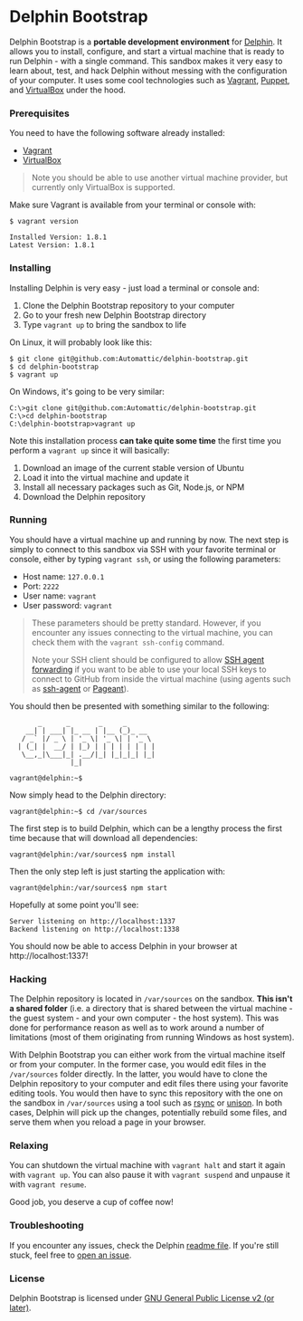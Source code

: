 Delphin Bootstrap
=================

Delphin Bootstrap is a **portable development environment** for [Delphin](https://github.com/Automattic/delphin). It allows you to install, configure, and start a virtual machine that is ready to run Delphin - with a single command. This sandbox makes it very easy to learn about, test, and hack Delphin without messing with the configuration of your computer. It uses some cool technologies such as [Vagrant](http://www.vagrantup.com/), [Puppet](https://puppetlabs.com/puppet/what-is-puppet), and [VirtualBox](http://virtualbox.org/) under the hood.

### Prerequisites

You need to have the following software already installed:

* [Vagrant](http://www.vagrantup.com/downloads.html)
* [VirtualBox](https://www.virtualbox.org/wiki/Downloads)

> Note you should be able to use another virtual machine provider, but currently only VirtualBox is supported.

Make sure Vagrant is available from your terminal or console with:

```
$ vagrant version

Installed Version: 1.8.1
Latest Version: 1.8.1
```

### Installing

Installing Delphin is very easy - just load a terminal or console and:

1. Clone the Delphin Bootstrap repository to your computer
2. Go to your fresh new Delphin Bootstrap directory
3. Type `vagrant up` to bring the sandbox to life

On Linux, it will probably look like this:

```
$ git clone git@github.com:Automattic/delphin-bootstrap.git
$ cd delphin-bootstrap
$ vagrant up
```

On Windows, it's going to be very similar:

```
C:\>git clone git@github.com:Automattic/delphin-bootstrap.git
C:\>cd delphin-bootstrap
C:\delphin-bootstrap>vagrant up
```

Note this installation process **can take quite some time** the first time you perform a `vagrant up` since it will basically:

1. Download an image of the current stable version of Ubuntu
2. Load it into the virtual machine and update it
3. Install all necessary packages such as Git, Node.js, or NPM
4. Download the Delphin repository

### Running

You should have a virtual machine up and running by now. The next step is simply to connect to this sandbox via SSH with your favorite terminal or console, either by typing `vagrant ssh`, or using the following parameters:

* Host name: `127.0.0.1`
* Port: `2222`
* User name: `vagrant`
* User password: `vagrant`

> These parameters should be pretty standard. However, if you encounter any issues connecting to the virtual machine, you can check them with the `vagrant ssh-config` command.
>
> Note your SSH client should be configured to allow [SSH agent forwarding](https://developer.github.com/guides/using-ssh-agent-forwarding/) if you want to be able to use your local SSH keys to connect to GitHub from inside the virtual machine (using agents such as [ssh-agent](http://en.wikipedia.org/wiki/Ssh-agent) or [Pageant](http://en.wikipedia.org/wiki/PuTTY#Components)).

You should then be presented with something similar to the following:

```
       _      _       _     _
    __| | ___| |_ __ | |__ (_)_ __
   / _` |/ _ \ | '_ \| '_ \| | '_ \
  | (_| |  __/ | |_) | | | | | | | |
   \__,_|\___|_| .__/|_| |_|_|_| |_|
               |_|

vagrant@delphin:~$
```

Now simply head to the Delphin directory:

```
vagrant@delphin:~$ cd /var/sources
```

The first step is to build Delphin, which can be a lengthy process the first time because that will download all dependencies:

```
vagrant@delphin:/var/sources$ npm install
```

Then the only step left is just starting the application with:

```
vagrant@delphin:/var/sources$ npm start
```

Hopefully at some point you'll see:

```
Server listening on http://localhost:1337
Backend listening on http://localhost:1338
```

You should now be able to access Delphin in your browser at http://localhost:1337!

### Hacking

The Delphin repository is located in `/var/sources` on the sandbox. **This isn't a shared folder** (i.e. a directory that is shared between the virtual machine - the guest system - and your own computer - the host system). This was done for performance reason as well as to work around a number of limitations (most of them originating from running Windows as host system).

With Delphin Bootstrap you can either work from the virtual machine itself or from your computer. In the former case, you would edit files in the `/var/sources` folder directly. In the latter, you would have to clone the Delphin repository to your computer and edit files there using your favorite editing tools. You would then have to sync this repository with the one on the sandbox in `/var/sources` using a tool such as [rsync](https://en.wikipedia.org/wiki/Rsync) or [unison](http://www.cis.upenn.edu/~bcpierce/unison/). In both cases, Delphin will pick up the changes, potentially rebuild some files, and serve them when you reload a page in your browser.

### Relaxing

You can shutdown the virtual machine with `vagrant halt` and start it again with `vagrant up`. You can also pause it with `vagrant suspend` and unpause it with `vagrant resume`.

Good job, you deserve a cup of coffee now!

### Troubleshooting

If you encounter any issues, check the Delphin [readme file](https://github.com/Automattic/delphin/blob/master/README.md). If you're still stuck, feel free to [open an issue](https://github.com/Automattic/delphin-bootstrap/issues).

### License

Delphin Bootstrap is licensed under [GNU General Public License v2 (or later)](./LICENSE.md).